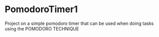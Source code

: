 # PomodoroTimer1
Project on a simple pomodoro timer that can be used when doing tasks using the POMODORO TECHNIQUE

